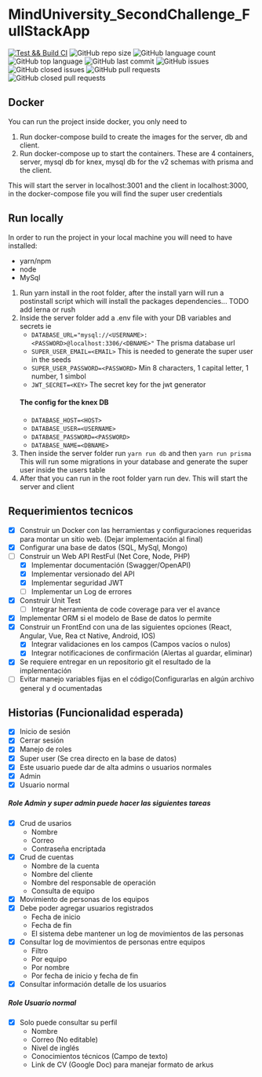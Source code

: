 # MindUniversity_SecondChallenge_FullStackApp

[![Test && Build CI](https://github.com/JoshuaVM95/MindUniversity_SecondChallenge_FullStackApp/actions/workflows/node.yml/badge.svg)](https://github.com/JoshuaVM95/MindUniversity_SecondChallenge_FullStackApp/actions/workflows/node.yml) ![GitHub repo size](https://img.shields.io/github/repo-size/JoshuaVM95/MindUniversity_SecondChallenge_FullStackApp) ![GitHub language count](https://img.shields.io/github/languages/count/JoshuaVM95/MindUniversity_SecondChallenge_FullStackApp) ![GitHub top language](https://img.shields.io/github/languages/top/JoshuaVM95/MindUniversity_SecondChallenge_FullStackApp) ![GitHub last commit](https://img.shields.io/github/last-commit/JoshuaVM95/MindUniversity_SecondChallenge_FullStackApp) ![GitHub issues](https://img.shields.io/github/issues-raw/JoshuaVM95/MindUniversity_SecondChallenge_FullStackApp) ![GitHub closed issues](https://img.shields.io/github/issues-closed/JoshuaVM95/MindUniversity_SecondChallenge_FullStackApp) ![GitHub pull requests](https://img.shields.io/github/issues-pr/JoshuaVM95/MindUniversity_SecondChallenge_FullStackApp) ![GitHub closed pull requests](https://img.shields.io/github/issues-pr-closed/JoshuaVM95/MindUniversity_SecondChallenge_FullStackApp)

## Docker

You can run the project inside docker, you only need to

1. Run docker-compose build to create the images for the server, db and client.
2. Run docker-compose up to start the containers. These are 4 containers, server, mysql db for knex, mysql db for the v2 schemas with prisma and the client.

This will start the server in localhost:3001 and the client in localhost:3000, in the docker-compose file you will find the super user credentials

## Run locally

In order to run the project in your local machine you will need to have installed:

- yarn/npm
- node
- MySql

1. Run yarn install in the root folder, after the install yarn will run a postinstall script which will install the packages dependencies... TODO add lerna or rush
2. Inside the server folder add a .env file with your DB variables and secrets
   ie
   - `DATABASE_URL="mysql://<USERNAME>:<PASSWORD>@localhost:3306/<DBNAME>"` The prisma database url
   - `SUPER_USER_EMAIL=<EMAIL>` This is needed to generate the super user in the seeds
   - `SUPER_USER_PASSWORD=<PASSWORD>` Min 8 characters, 1 capital letter, 1 number, 1 simbol
   - `JWT_SECRET=<KEY>` The secret key for the jwt generator
   #### The config for the knex DB
   - `DATABASE_HOST=<HOST>`
   - `DATABASE_USER=<USERNAME>`
   - `DATABASE_PASSWORD=<PASSWORD>`
   - `DATABASE_NAME=<DBNAME>`
3. Then inside the server folder run `yarn run db` and then `yarn run prisma` This will run some migrations in your database and generate the super user inside the users table
4. After that you can run in the root folder yarn run dev. This will start the server and client

## Requerimientos tecnicos

- [x] Construir un Docker con las herramientas y configuraciones requeridas para montar
      un sitio web. (Dejar implementación al final)
- [x] Configurar una base de datos (SQL, MySql, Mongo)
- [ ] Construir un Web API RestFul (Net Core, Node, PHP)
  - [x] Implementar documentación (Swagger/OpenAPI)
  - [x] Implementar versionado del API
  - [x] Implementar seguridad JWT
  - [ ] Implementar un Log de errores
- [x] Construir Unit Test
  - [ ] Integrar herramienta de code coverage para ver el avance
- [x] Implementar ORM si el modelo de Base de datos lo permite
- [x] Construir un FrontEnd con una de las siguientes opciones (React, Angular, Vue, Rea
      ct Native, Android, IOS)
  - [x] Integrar validaciones en los campos (Campos vacíos o nulos)
  - [x] Integrar notificaciones de confirmación (Alertas al guardar, eliminar)
- [x] Se requiere entregar en un repositorio git el resultado de la implementación
- [ ] Evitar manejo variables fijas en el código(Configurarlas en algún archivo general y d
      ocumentadas

## Historias (Funcionalidad esperada)

- [x] Inicio de sesión
- [x] Cerrar sesión
- [x] Manejo de roles
- [x] Super user (Se crea directo en la base de datos)
- [x] Este usuario puede dar de alta admins o usuarios normales
- [x] Admin
- [x] Usuario normal

##### Role Admin y super admin puede hacer las siguientes tareas

- [x] Crud de usarios
  - Nombre
  - Correo
  - Contraseña encriptada
- [x] Crud de cuentas
  - Nombre de la cuenta
  - Nombre del cliente
  - Nombre del responsable de operación
  - Consulta de equipo
- [x] Movimiento de personas de los equipos
- [x] Debe poder agregar usuarios registrados
  - Fecha de inicio
  - Fecha de fin
  - El sistema debe mantener un log de movimientos de las personas
- [x] Consultar log de movimientos de personas entre equipos
  - Filtro
  - Por equipo
  - Por nombre
  - Por fecha de inicio y fecha de fin
- [x] Consultar información detalle de los usuarios

##### Role Usuario normal

- [x] Solo puede consultar su perfil
  - Nombre
  - Correo (No editable)
  - Nivel de inglés
  - Conocimientos técnicos (Campo de texto)
  - Link de CV (Google Doc) para manejar formato de arkus
